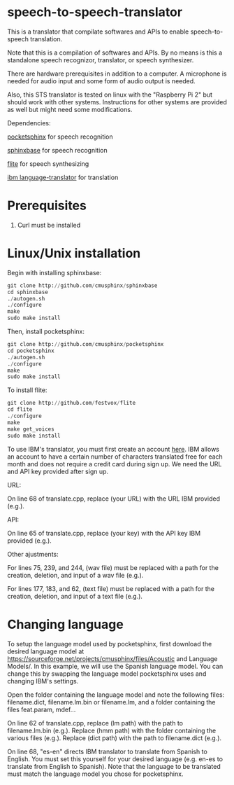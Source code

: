 # speech-to-speech-translator
This is a translator that compilate softwares and APIs to enable speech-to-speech translation.

Note that this is a compilation of softwares and APIs. By no means is this a standalone speech recognizor, translator, or speech synthesizer.

There are hardware prerequisites in addition to a computer. A microphone is needed for audio input and some form of audio output is needed.

Also, this STS translator is tested on linux with the "Raspberry Pi 2" but should work with other systems. Instructions for other systems are provided as well but might need some modifications.

Dependencies:

[pocketsphinx](https://github.com/cmusphinx/pocketsphinx) for speech recognition

[sphinxbase](https://github.com/cmusphinx/sphinxbase) for speech recognition

[flite](https://github.com/festvox/flite) for speech synthesizing

[ibm language-translator](https://www.ibm.com/watson/services/language-translator/) for translation

# Prerequisites 

1. Curl must be installed

# Linux/Unix installation
Begin with installing sphinxbase:
```python
git clone http://github.com/cmusphinx/sphinxbase
cd sphinxbase
./autogen.sh
./configure
make
sudo make install
```
Then, install pocketsphinx:
```python
git clone http://github.com/cmusphinx/pocketsphinx
cd pocketsphinx
./autogen.sh
./configure
make
sudo make install
```
To install flite:
```python
git clone http://github.com/festvox/flite
cd flite
./configure
make
make get_voices
sudo make install
```
To use IBM's translator, you must first create an account [here](https://www.ibm.com/watson/services/language-translator/). IBM allows an account to have a certain number of characters translated free for each month and does not require a credit card during sign up. We need the URL and API key provided after sign up. 

URL:

On line 68 of translate.cpp, replace (your URL) with the URL IBM provided (e.g.). 

API:

On line 65 of translate.cpp, replace (your key) with the API key IBM provided (e.g.).

Other ajustments:

For lines 75, 239, and 244, (wav file) must be replaced with a path for the creation, deletion, and input of a wav file (e.g.).

For lines 177, 183, and 62, (text file) must be replaced with a path for the creation, deletion, and input of a text file (e.g.).

# Changing language
To setup the language model used by pocketsphinx, first download the desired language model at https://sourceforge.net/projects/cmusphinx/files/Acoustic and Language Models/. In this example, we will use the Spanish language model. You can change this by swapping the language model pocketsphinx uses and changing IBM's settings. 

Open the folder containing the language model and note the following files: filename.dict, filename.lm.bin or filename.lm, and a folder containing the files feat.param, mdef... 

On line 62 of translate.cpp, replace (lm path) with the path to filename.lm.bin (e.g.). Replace (hmm path) with the folder containing the various files (e.g.). Replace (dict path) with the path to filename.dict (e.g.).

On line 68, "es-en" directs IBM translator to translate from Spanish to English. You must set this yourself for your desired language (e.g. en-es to translate from English to Spanish). Note that the language to be translated must match the language model you chose for pocketsphinx. 

